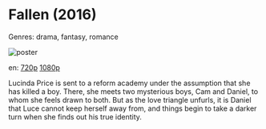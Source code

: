 # Fallen (2016)

Genres: drama, fantasy, romance

![poster](http://image.tmdb.org/t/p/w500/ijFXUDLgXLQKLkqPfRHO58gBVS6.jpg)

en:
  [720p](magnet:?xt=urn:btih:7D99DC98DE28BFEB1EFE302F13E9028ECB308742&tr=udp://glotorrents.pw:6969/announce&tr=udp://tracker.opentrackr.org:1337/announce&tr=udp://torrent.gresille.org:80/announce&tr=udp://tracker.openbittorrent.com:80&tr=udp://tracker.coppersurfer.tk:6969&tr=udp://tracker.leechers-paradise.org:6969&tr=udp://p4p.arenabg.ch:1337&tr=udp://tracker.internetwarriors.net:1337)
  [1080p](magnet:?xt=urn:btih:359A644992F80C10DF9ABDB2375F6F1FDF0D38A3&tr=udp://glotorrents.pw:6969/announce&tr=udp://tracker.opentrackr.org:1337/announce&tr=udp://torrent.gresille.org:80/announce&tr=udp://tracker.openbittorrent.com:80&tr=udp://tracker.coppersurfer.tk:6969&tr=udp://tracker.leechers-paradise.org:6969&tr=udp://p4p.arenabg.ch:1337&tr=udp://tracker.internetwarriors.net:1337)
  


Lucinda Price is sent to a reform academy under the assumption that she has killed a boy. There, she meets two mysterious boys, Cam and Daniel, to whom she feels drawn to both. But as the love triangle unfurls, it is Daniel that Luce cannot keep herself away from, and things begin to take a darker turn when she finds out his true identity.